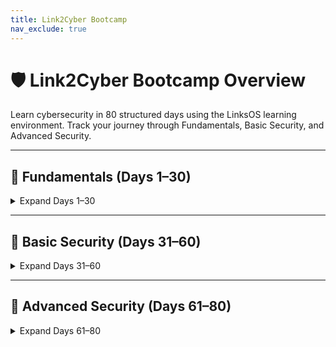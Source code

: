 ```yaml
---
title: Link2Cyber Bootcamp
nav_exclude: true
---
```


# 🛡️ Link2Cyber Bootcamp Overview

Learn cybersecurity in 80 structured days using the LinksOS learning environment. Track your journey through Fundamentals, Basic Security, and Advanced Security.

---

## 📘 Fundamentals (Days 1–30)
<details>
<summary>Expand Days 1–30</summary>

- [Day 01](/80-days/LinksOS_Bootcamp_Day1)
- [Day 02](/80-days/LinksOS_Bootcamp_Day2)
- [Day 03](/80-days/LinksOS_Bootcamp_Day3)
- [Day 04](/80-days/LinksOS_Bootcamp_Day4)
- [Day 05](/80-days/LinksOS_Bootcamp_Day5)
- [Day 06](/80-days/LinksOS_Bootcamp_Day6)
- [Day 07](/80-days/LinksOS_Bootcamp_Day7)
- [Day 08](/80-days/LinksOS_Bootcamp_Day8)
- [Day 09](/80-days/LinksOS_Bootcamp_Day9)
- [Day 10](/80-days/LinksOS_Bootcamp_Day10)
- [Day 11](/80-days/LinksOS_Bootcamp_Day11)
- [Day 12](/80-days/LinksOS_Bootcamp_Day12)
- [Day 13](/80-days/LinksOS_Bootcamp_Day13)
- [Day 14](/80-days/LinksOS_Bootcamp_Day14)
- [Day 15](/80-days/LinksOS_Bootcamp_Day15)
- [Day 16](/80-days/LinksOS_Bootcamp_Day16)
- [Day 17](/80-days/LinksOS_Bootcamp_Day17)
- [Day 18](/80-days/LinksOS_Bootcamp_Day18)
- [Day 19](/80-days/LinksOS_Bootcamp_Day19)
- [Day 20](/80-days/LinksOS_Bootcamp_Day20)
- [Day 21](/80-days/LinksOS_Bootcamp_Day21)
- [Day 22](/80-days/LinksOS_Bootcamp_Day22)
- [Day 23](/80-days/LinksOS_Bootcamp_Day23)
- [Day 24](/80-days/LinksOS_Bootcamp_Day24)
- [Day 25](/80-days/LinksOS_Bootcamp_Day25)
- [Day 26](/80-days/LinksOS_Bootcamp_Day26)
- [Day 27](/80-days/LinksOS_Bootcamp_Day27)
- [Day 28](/80-days/LinksOS_Bootcamp_Day28)
- [Day 29](/80-days/LinksOS_Bootcamp_Day29)
- [Day 30](/80-days/LinksOS_Bootcamp_Day30)
</details>

---

## 🔐 Basic Security (Days 31–60)
<details>
<summary>Expand Days 31–60</summary>

- [Day 31](/80-days/LinksOS_Bootcamp_Day31)
- [Day 32](/80-days/LinksOS_Bootcamp_Day32)
- [Day 33](/80-days/LinksOS_Bootcamp_Day33)
- [Day 34](/80-days/LinksOS_Bootcamp_Day34)
- [Day 35](/80-days/LinksOS_Bootcamp_Day35)
- [Day 36](/80-days/LinksOS_Bootcamp_Day36)
- [Day 37](/80-days/LinksOS_Bootcamp_Day37)
- [Day 38](/80-days/LinksOS_Bootcamp_Day38)
- [Day 39](/80-days/LinksOS_Bootcamp_Day39)
- [Day 40](/80-days/LinksOS_Bootcamp_Day40)
- [Day 41](/80-days/LinksOS_Bootcamp_Day41)
- [Day 42](/80-days/LinksOS_Bootcamp_Day42)
- [Day 43](/80-days/LinksOS_Bootcamp_Day43)
- [Day 44](/80-days/LinksOS_Bootcamp_Day44)
- [Day 45](/80-days/LinksOS_Bootcamp_Day45)
- [Day 46](/80-days/LinksOS_Bootcamp_Day46)
- [Day 47](/80-days/LinksOS_Bootcamp_Day47)
- [Day 48](/80-days/LinksOS_Bootcamp_Day48)
- [Day 49](/80-days/LinksOS_Bootcamp_Day49)
- [Day 50](/80-days/LinksOS_Bootcamp_Day50)
- [Day 51](/80-days/LinksOS_Bootcamp_Day51)
- [Day 52](/80-days/LinksOS_Bootcamp_Day52)
- [Day 53](/80-days/LinksOS_Bootcamp_Day53)
- [Day 54](/80-days/LinksOS_Bootcamp_Day54)
- [Day 55](/80-days/LinksOS_Bootcamp_Day55)
- [Day 56](/80-days/LinksOS_Bootcamp_Day56)
- [Day 57](/80-days/LinksOS_Bootcamp_Day57)
- [Day 58](/80-days/LinksOS_Bootcamp_Day58)
- [Day 59](/80-days/LinksOS_Bootcamp_Day59)
- [Day 60](/80-days/LinksOS_Bootcamp_Day60)
</details>

---

## 🧨 Advanced Security (Days 61–80)
<details>
<summary>Expand Days 61–80</summary>

- [Day 61](/80-days/LinksOS_Bootcamp_Day61)
- [Day 62](/80-days/LinksOS_Bootcamp_Day62)
- [Day 63](/80-days/LinksOS_Bootcamp_Day63)
- [Day 64](/80-days/LinksOS_Bootcamp_Day64)
- [Day 65](/80-days/LinksOS_Bootcamp_Day65)
- [Day 66](/80-days/LinksOS_Bootcamp_Day66)
- [Day 67](/80-days/LinksOS_Bootcamp_Day67)
- [Day 68](/80-days/LinksOS_Bootcamp_Day68)
- [Day 69](/80-days/LinksOS_Bootcamp_Day69)
- [Day 70](/80-days/LinksOS_Bootcamp_Day70)
- [Day 71](/80-days/LinksOS_Bootcamp_Day71)
- [Day 72](/80-days/LinksOS_Bootcamp_Day72)
- [Day 73](/80-days/LinksOS_Bootcamp_Day73)
- [Day 74](/80-days/LinksOS_Bootcamp_Day74)
- [Day 75](/80-days/LinksOS_Bootcamp_Day75)
- [Day 76](/80-days/LinksOS_Bootcamp_Day76)
- [Day 77](/80-days/LinksOS_Bootcamp_Day77)
- [Day 78](/80-days/LinksOS_Bootcamp_Day78)
- [Day 79](/80-days/LinksOS_Bootcamp_Day79)
- [Day 80](/80-days/LinksOS_Bootcamp_Day80)
</details>
